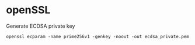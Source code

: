 # openSSL
Generate ECDSA private key
```
openssl ecparam -name prime256v1 -genkey -noout -out ecdsa_private.pem
```
